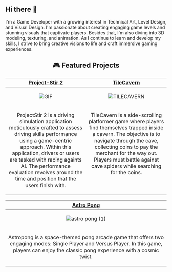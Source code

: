 ## Hi there 👋

I'm a Game Developer with a growing interest in Technical Art, Level Design, and Visual Design. I'm passionate about creating engaging game levels and stunning visuals that captivate players. Besides that, I'm also diving into 3D modeling, texturing, and animation. As I continue to learn and develop my skills, I strive to bring creative visions to life and craft immersive gaming experiences.

<h2 align="center">🎮 Featured Projects</h2>

<!-- ============================================= -->
<table>
  <thead>
    <tr>
      <th width="500px" align="center"><a href="https://github.com/ydunsscotus/ProjectStir-2_Public">Project-Stir 2</th>
      <th width="500px" align="center"><a href=https://github.com/ydunsscotus/TileCavern>TileCavern</th>
    </tr>
  </thead>
        
  <tbody>
  <tr width="500px" align="center">
  <td>
    
![GIF](https://github.com/ydunsscotus/TileCavern/assets/113657705/ad8e859f-b602-48e6-bf3a-5716f38e6686)

  </td>
   
  <td>

![TILECAVERN](https://github.com/ydunsscotus/TileCavern/assets/113657705/860fd4aa-6437-4718-975c-be00c1839a1e)



  </td>
  </tr>
  
  <tr width="500px">
    <td valign="text-top">
      <p align="center">
        ProjectStir 2 is a driving simulation application meticulously crafted to assess driving skills performance using a game-centric approach. Within this application, drivers or users are tasked with racing againts AI. The performance evaluation revolves around the time and position that the users finish with.
      </p>
    </td>
    <td valign="text-top">
      <p align="center">
        TileCavern is a side-scrolling platformer game where players find themselves trapped inside a cavern. The objective is to navigate through the cave, collecting coins to pay the merchant for the way out. Players must battle against cave spiders while searching for the coins.
      </p>
    </td>
  </tr>
  
  </tbody>
</table>

<!-- ============================================= -->
<table>
  <thead>
    <tr>
      <th width="500px" align="center"><a href="https://github.com/ydunsscotus/Astropong">Astro Pong</th>
    </tr>
  </thead>
  <tbody>
  <tr width="500px" align="center">
  <td>
    
![astro pong (1)](https://github.com/ydunsscotus/TileCavern/assets/113657705/a07effe6-2879-40f5-84fd-61289f9e6b59)



  </td>
  </tr>
    <tr width="500px">
      <td valign="text-top">
        <p align="center">
         Astropong is a space-themed pong arcade game that offers two engaging modes: Single Player and Versus Player. In this game, players can enjoy the classic pong experience with a cosmic twist.
        </p>
      </td>
  </tr>






  </tbody>
</table>
